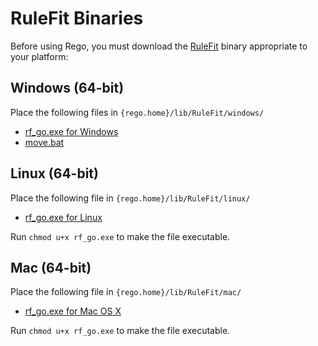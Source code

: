 # RuleFit Binaries

Before using Rego, you must download the [RuleFit](http://statweb.stanford.edu/~jhf/R_RuleFit.html) binary appropriate to your platform:

## Windows (64-bit)

Place the following files in ```{rego.home}/lib/RuleFit/windows/```

* [rf_go.exe for Windows](http://statweb.stanford.edu/~jhf/r-rulefit/rulefit3/windows/windows64/rf_go.exe)
* [move.bat](http://statweb.stanford.edu/~jhf/r-rulefit/rulefit3/windows/move.bat)

## Linux (64-bit)

Place the following file in ```{rego.home}/lib/RuleFit/linux/```

* [rf_go.exe for Linux](http://statweb.stanford.edu/~jhf/r-rulefit/rulefit3/linux/linux64/rf_go.exe)

Run ```chmod u+x rf_go.exe``` to make the file executable.

## Mac (64-bit)

Place the following file in ```{rego.home}/lib/RuleFit/mac/```

* [rf_go.exe for Mac OS X](http://statweb.stanford.edu/~jhf/r-rulefit/rulefit3/mac/mac64/rf_go.exe)

Run ```chmod u+x rf_go.exe``` to make the file executable.
